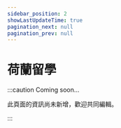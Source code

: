```yaml
---
sidebar_position: 2
showLastUpdateTime: true
pagination_next: null
pagination_prev: null
---
```


# 荷蘭留學

:::caution Coming soon...

此頁面的資訊尚未新增，歡迎共同編輯。

:::